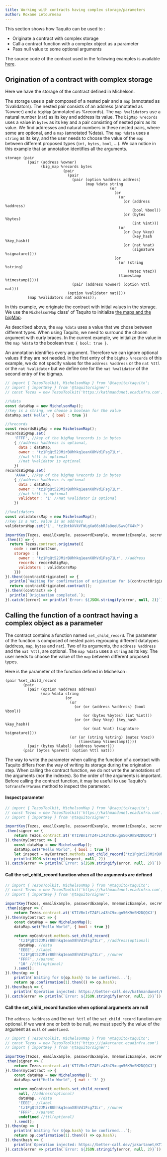 ```yaml
---
title: Working with contracts having complex storage/parameters
author: Roxane Letourneau
---
```


This section shows how Taquito can be used to :
- Originate a contract with complex storage
- Call a contract function with a complex object as a parameter
- Pass null value to some optional arguments

The source code of the contract used in the following examples is available [here](https://better-call.dev/carthagenet/KT1TRHzT3HdLe3whe35q6rNxavGx8WVFHSpH/code).

## Origination of a contract with complex storage

Here we have the storage of the contract defined in Michelson.

The storage uses a pair composed of a nested pair and a `map` (annotated as %validators). The nested pair consists of an address (annotated as %owner) and a `bigMap` (annotated as %records). The `map %validators` use a natural number (`nat`) as its key and address its value. The `bigMap %records` uses a value in `bytes` as its key and a pair consisting of nested pairs as its value. We find addresses and natural numbers in these nested pairs, where some are optional, and a `map` (annotated %data). The `map %data` uses a `string` as its key, and the user needs to choose the value of the `map` between different proposed types (`int,` `bytes,` `bool`, ...). We can notice in this example that an annotation identifies all the arguments.

```
storage (pair
          (pair (address %owner)
                (big_map %records bytes
                          (pair
                            (pair
                              (pair (option %address address)
                                    (map %data string
                                               (or
                                                 (or
                                                   (or
                                                     (or (address %address)
                                                         (bool %bool))
                                                     (or (bytes %bytes)
                                                         (int %int)))
                                                   (or
                                                     (or (key %key)
                                                         (key_hash %key_hash))
                                                     (or (nat %nat)
                                                         (signature %signature))))
                                                 (or
                                                   (or (string %string)
                                                       (mutez %tez))
                                                   (timestamp %timestamp)))))
                              (pair (address %owner) (option %ttl nat)))
                            (option %validator nat))))
          (map %validators nat address));
```

In this example, we originate the contract with initial values in the storage. We use the `MichelsonMap` class' of Taquito to initialize [the maps and the bigMap](https://tezostaquito.io/docs/maps_bigmaps). 

As described above, the `map %data` uses a value that we chose between different types. When using Taquito, we need to surround the chosen argument with curly braces. In the current example, we initialize the value in the `map %data` to the boolean true: `{ bool: true }`.

An annotation identifies every argument. Therefore we can ignore optional values if they are not needed. In the first entry of the `bigMap %records` of this example, we do not specify values for the `address %address` or the `nat %ttl` or the `nat %validator` but we define one for the `nat %validator` of the second entry of the bigmap.

```js live noInline
// import { TezosToolkit, MichelsonMap } from '@taquito/taquito';
// import { importKey } from '@taquito/signer';
// const Tezos = new TezosToolkit('https://kathmandunet.ecadinfra.com');

//%data
const dataMap = new MichelsonMap();
//key is a string, we choose a boolean for the value
dataMap.set('Hello', { bool : true })

//%records 
const recordsBigMap = new MichelsonMap();
recordsBigMap.set(
    'FFFF', //key of the bigMap %records is in bytes
    { //address %address is optional,
      data : dataMap,
      owner : 'tz1PgQt52JMirBUhhkq1eanX8hVd1Fsg71Lr',
      //nat %ttl is optional
      //nat %validator is optional
    })
recordsBigMap.set(
    'AAAA', //key of the bigMap %records is in bytes
    { //address %address is optional
      data : dataMap,
      owner : 'tz1PgQt52JMirBUhhkq1eanX8hVd1Fsg71Lr',
      //nat %ttl is optional
      validator : '1' //nat %validator is optional
    })

//%validators
const validatorsMap = new MichelsonMap();
//key is a nat, value is an address
validatorsMap.set('1', 'tz1btkXVkVFWLgXa66sbRJa8eeUSwvQFX4kP')

importKey(Tezos, emailExample, passwordExample, mnemonicExample, secretExample)
.then(() => {
  return Tezos.contract.originate({
    code : contractJson,
    storage : {
      owner : 'tz1PgQt52JMirBUhhkq1eanX8hVd1Fsg71Lr', //address
      records: recordsBigMap, 
      validators : validatorsMap
    }})
}).then((contractOriginated) => {
  println(`Waiting for confirmation of origination for ${contractOriginated.contractAddress}...`);
  return contractOriginated.contract();
}).then((contract) => {
  println(`Origination completed.`);
}).catch((error) => println(`Error: ${JSON.stringify(error, null, 2)}`));
```

## Calling the function of a contract having a complex object as a parameter

The contract contains a function named `set_child_record`. The parameter of the function is composed of nested pairs regrouping different datatypes (address, `map`, `bytes` and `nat`). Two of its arguments, the `address %address` and the `nat %ttl`, are optional. The `map %data` uses a `string` as its key. The user needs to choose the value of the `map` between different proposed types. 

Here is the parameter of the function defined in Michelson :

```
(pair %set_child_record
        (pair
          (pair (option %address address)
                (map %data string
                           (or
                             (or
                               (or (or (address %address) (bool %bool))
                                   (or (bytes %bytes) (int %int)))
                               (or (or (key %key) (key_hash %key_hash))
                                   (or (nat %nat) (signature %signature))))
                             (or (or (string %string) (mutez %tez))
                                 (timestamp %timestamp)))))
          (pair (bytes %label) (address %owner)))
        (pair (bytes %parent) (option %ttl nat)))
```

The way to write the parameter when calling the function of a contract with Taquito differs from the way of writing its storage during the origination step. When calling the contract function, we do not write the annotations of the arguments (nor the indexes). So the order of the arguments is important. Before calling the contract function, it may be useful to use Taquito's `toTransferParams` method to inspect the parameter.

#### Inspect parameter

```js live noInline
// import { TezosToolkit, MichelsonMap } from '@taquito/taquito';
// const Tezos = new TezosToolkit('https://kathmandunet.ecadinfra.com')
// import { importKey } from '@taquito/signer';

importKey(Tezos, emailExample, passwordExample, mnemonicExample, secretExample)
.then(signer => {
    return Tezos.contract.at('KT1VBn1rTZ4FLz43hC9xugn56K9mSM2DQQXJ')
}).then(myContract => {
    const dataMap = new MichelsonMap();
    dataMap.set("Hello World", { bool : true })
    let inspect = myContract.methods.set_child_record('tz1PgQt52JMirBUhhkq1eanX8hVd1Fsg71Lr', dataMap, 'EEEE', 'tz1PgQt52JMirBUhhkq1eanX8hVd1Fsg71Lr', 'FFFF', '10').toTransferParams(); 
    println(JSON.stringify(inspect, null, 2))
}).catch(error => println(`Error: ${JSON.stringify(error, null, 2)}`));
```

#### Call the set_child_record function when all the arguments are defined

```js live noInline
// import { TezosToolkit, MichelsonMap } from '@taquito/taquito';
// const Tezos = new TezosToolkit('https://kathmandunet.ecadinfra.com')
// import { importKey } from '@taquito/signer';

importKey(Tezos, emailExample, passwordExample, mnemonicExample, secretExample)
.then(signer => {
    return Tezos.contract.at('KT1VBn1rTZ4FLz43hC9xugn56K9mSM2DQQXJ')
}).then(myContract => {
    const dataMap = new MichelsonMap();
    dataMap.set("Hello World", { bool : true })
  
    return myContract.methods.set_child_record(
      'tz1PgQt52JMirBUhhkq1eanX8hVd1Fsg71Lr', //address(optional)
      dataMap, //data
      'EEEE', //label
      'tz1PgQt52JMirBUhhkq1eanX8hVd1Fsg71Lr', //owner
      'FFFF', //parent
      '10' //ttl(optional)
    ).send(); 
}).then(op => {
    println(`Waiting for ${op.hash} to be confirmed...`);
    return op.confirmation(1).then(() => op.hash);
}).then(hash => {
    println(`Operation injected: https://better-call.dev/kathmandunet/KT1GhkZzKSBjMxY4kKURNhhYiSVuTyBaGspe/operations`);
}).catch(error => println(`Error: ${JSON.stringify(error, null, 2)}`));
```
#### Call the set_child_record function when optional arguments are null

The `address %address` and the `nat %ttl` of the `set_child_record` function are optional. If we want one or both to be null, we must specify the value of the argument as `null` or `undefined`.

```js live noInline
// import { TezosToolkit, MichelsonMap } from '@taquito/taquito';
// const Tezos = new TezosToolkit('https://jakartanet.ecadinfra.com')
// import { importKey } from '@taquito/signer';

importKey(Tezos, emailExample, passwordExample, mnemonicExample, secretExample)
.then(signer => {
    return Tezos.contract.at('KT1VBn1rTZ4FLz43hC9xugn56K9mSM2DQQXJ')
}).then(myContract => {
    const dataMap = new MichelsonMap();
    dataMap.set("Hello World", { nat : '3' })
  
    return myContract.methods.set_child_record(
      null, //address(optional)
      dataMap, //data
      'EEEE', //label
      'tz1PgQt52JMirBUhhkq1eanX8hVd1Fsg71Lr', //owner
      'FFFF', //parent
      undefined //ttl(optional)
    ).send(); 
}).then(op => {
    println(`Waiting for ${op.hash} to be confirmed...`);
    return op.confirmation(1).then(() => op.hash);
}).then(hash => {
    println(`Operation injected: https://better-call.dev/jakartanet/KT1GhkZzKSBjMxY4kKURNhhYiSVuTyBaGspe/operations`);
}).catch(error => println(`Error: ${JSON.stringify(error, null, 2)}`));
```